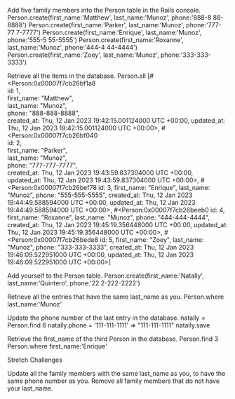 Add five family members into the Person table in the Rails console.
Person.create(first_name:'Matthew', last_name:'Munoz', phone:'888-8
88-8888')
Person.create(first_name:'Parker', last_name:'Munoz', phone:'777-77
7-7777')
Person.create(first_name:'Enrique', last_name:'Munoz', phone:'555-5
55-5555')
Person.create(first_name:'Roxanne', last_name:'Munoz', phone:'444-4
44-4444')
Person.create(first_name:'Zoey', last_name:'Munoz', phone:'333-333-
3333')

Retrieve all the items in the database.
Person.all
[#<Person:0x00007f7cb26bf1a8                                  
  id: 1,                                                      
  first_name: "Matthew",                                      
  last_name: "Munoz",                                         
  phone: "888-888-8888",                                      
  created_at: Thu, 12 Jan 2023 19:42:15.001124000 UTC +00:00, 
  updated_at: Thu, 12 Jan 2023 19:42:15.001124000 UTC +00:00>,
 #<Person:0x00007f7cb26bf040                                  
  id: 2,                                                      
  first_name: "Parker",                                       
  last_name: "Munoz",                                         
  phone: "777-777-7777",                                      
  created_at: Thu, 12 Jan 2023 19:43:59.837304000 UTC +00:00, 
  updated_at: Thu, 12 Jan 2023 19:43:59.837304000 UTC +00:00>,
 #<Person:0x00007f7cb26bef78
  id: 3,
  first_name: "Enrique",
  last_name: "Munoz",
  phone: "555-555-5555",
  created_at: Thu, 12 Jan 2023 19:44:49.588594000 UTC +00:00,
  updated_at: Thu, 12 Jan 2023 19:44:49.588594000 UTC +00:00>,
 #<Person:0x00007f7cb26beeb0
  id: 4,
  first_name: "Roxanne",
  last_name: "Munoz",
  phone: "444-444-4444",
  created_at: Thu, 12 Jan 2023 19:45:19.356448000 UTC +00:00,
  updated_at: Thu, 12 Jan 2023 19:45:19.356448000 UTC +00:00>,
 #<Person:0x00007f7cb26bede8
  id: 5,
  first_name: "Zoey",
  last_name: "Munoz",
  phone: "333-333-3333",
  created_at: Thu, 12 Jan 2023 19:46:09.522951000 UTC +00:00,
  updated_at: Thu, 12 Jan 2023 19:46:09.522951000 UTC +00:00>]

Add yourself to the Person table.
Person.create(first_name:'Natally', last_name:'Quintero', phone:'22
2-222-2222')

Retrieve all the entries that have the same last_name as you.
Person.where last_name:'Munoz'

Update the phone number of the last entry in the database.
natally = Person.find 6
natally.phone = '111-111-1111'
 => "111-111-1111" 
natally.save

Retrieve the first_name of the third Person in the database.
Person.find 3
Person.where first_name:'Enrique'

Stretch Challenges

Update all the family members with the same last_name as you, to have the same phone number as you.
Remove all family members that do not have your last_name.